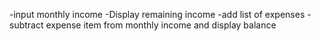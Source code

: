 -input monthly income
-Display remaining income
-add list of expenses
-subtract expense item from monthly income and display balance
